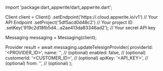 import 'package:dart_appwrite/dart_appwrite.dart';

Client client = Client()
    .setEndpoint('https://<REGION>.cloud.appwrite.io/v1') // Your API Endpoint
    .setProject('5df5acd0d48c2') // Your project ID
    .setKey('919c2d18fb5d4...a2ae413da83346ad2'); // Your secret API key

Messaging messaging = Messaging(client);

Provider result = await messaging.updateTelesignProvider(
    providerId: '<PROVIDER_ID>',
    name: '<NAME>', // (optional)
    enabled: false, // (optional)
    customerId: '<CUSTOMER_ID>', // (optional)
    apiKey: '<API_KEY>', // (optional)
    from: '<FROM>', // (optional)
);
